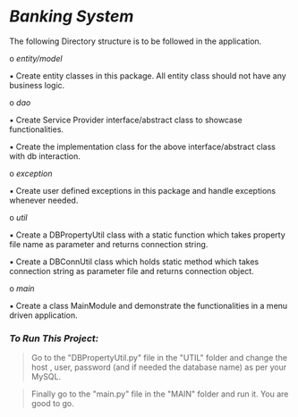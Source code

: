 # *Banking System*     

The following Directory structure is to be followed in the application.     


o *entity/model*      

▪ Create entity classes in this package. All entity class should not have any
business logic.     



o *dao*       

▪ Create Service Provider interface/abstract class to showcase functionalities.     


▪ Create the implementation class for the above interface/abstract class with db
interaction.     


o *exception*     

▪ Create user defined exceptions in this package and handle exceptions whenever
needed.     



o *util*     

▪ Create a DBPropertyUtil class with a static function which takes property file
name as parameter and returns connection string.      

▪ Create a DBConnUtil class which holds static method which takes connection
string as parameter file and returns connection object.     



o *main*    

▪ Create a class MainModule and demonstrate the functionalities in a menu
driven application.     

### *To Run This Project:*         

> Go to the "DBPropertyUtil.py" file in the "UTIL" folder and change the host , user, password (and if needed the database name) as per your MySQL.     

> Finally go to the "main.py" file in the "MAIN" folder and run it. You are good to go.
